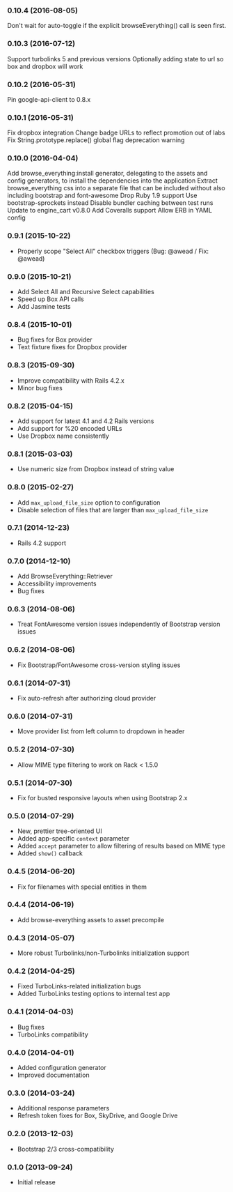 ### 0.10.4 (2016-08-05)
  Don't wait for auto-toggle if the explicit browseEverything() call is seen first.

### 0.10.3 (2016-07-12)
  Support turbolinks 5 and previous versions
  Optionally adding state to url so box and dropbox will work

### 0.10.2 (2016-05-31)
  Pin google-api-client to 0.8.x
  
### 0.10.1 (2016-05-31)
  Fix dropbox integration
  Change badge URLs to reflect promotion out of labs
  Fix String.prototype.replace() global flag deprecation warning
  
### 0.10.0 (2016-04-04)
  Add browse_everything:install generator, delegating to the assets and config generators, to install the dependencies into the application
  Extract browse_everything css into a separate file that can be included without also including bootstrap and font-awesome
  Drop Ruby 1.9 support
  Use bootstrap-sprockets instead
  Disable bundler caching between test runs
  Update to engine_cart v0.8.0
  Add Coveralls support
  Allow ERB in YAML config

### 0.9.1 (2015-10-22)
- Properly scope "Select All" checkbox triggers (Bug: @awead / Fix: @awead)

### 0.9.0 (2015-10-21)
- Add Select All and Recursive Select capabilities
- Speed up Box API calls
- Add Jasmine tests

### 0.8.4 (2015-10-01)
- Bug fixes for Box provider
- Text fixture fixes for Dropbox provider

### 0.8.3 (2015-09-30)
- Improve compatibility with Rails 4.2.x
- Minor bug fixes

### 0.8.2 (2015-04-15)
- Add support for latest 4.1 and 4.2 Rails versions
- Add support for %20 encoded URLs
- Use Dropbox name consistently

### 0.8.1 (2015-03-03)
- Use numeric size from Dropbox instead of string value

### 0.8.0 (2015-02-27)
- Add `max_upload_file_size` option to configuration
- Disable selection of files that are larger than `max_upload_file_size`

### 0.7.1 (2014-12-23)
- Rails 4.2 support

### 0.7.0 (2014-12-10)
- Add BrowseEverything::Retriever
- Accessibility improvements
- Bug fixes

### 0.6.3 (2014-08-06)
- Treat FontAwesome version issues independently of Bootstrap version issues

### 0.6.2 (2014-08-06)
- Fix Bootstrap/FontAwesome cross-version styling issues

### 0.6.1 (2014-07-31)
- Fix auto-refresh after authorizing cloud provider

### 0.6.0 (2014-07-31)
- Move provider list from left column to dropdown in header

### 0.5.2 (2014-07-30)
- Allow MIME type filtering to work on Rack < 1.5.0

### 0.5.1 (2014-07-30)
- Fix for busted responsive layouts when using Bootstrap 2.x

### 0.5.0 (2014-07-29)
- New, prettier tree-oriented UI
- Added app-specific `context` parameter
- Added `accept` parameter to allow filtering of results based on MIME type
- Added `show()` callback

### 0.4.5 (2014-06-20)
- Fix for filenames with special entities in them

### 0.4.4 (2014-06-19)
- Add browse-everything assets to asset precompile

### 0.4.3 (2014-05-07)
- More robust Turbolinks/non-Turbolinks initialization support

### 0.4.2 (2014-04-25)
- Fixed TurboLinks-related initialization bugs
- Added TurboLinks testing options to internal test app

### 0.4.1 (2014-04-03)
- Bug fixes
- TurboLinks compatibility

### 0.4.0 (2014-04-01)
- Added configuration generator
- Improved documentation

### 0.3.0 (2014-03-24)
- Additional response parameters
- Refresh token fixes for Box, SkyDrive, and Google Drive

### 0.2.0 (2013-12-03)
- Bootstrap 2/3 cross-compatibility

### 0.1.0 (2013-09-24)
- Initial release
